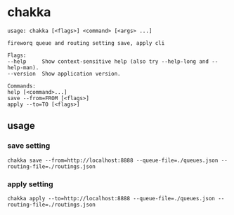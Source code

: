 # chakka

```
usage: chakka [<flags>] <command> [<args> ...]

fireworq queue and routing setting save, apply cli

Flags:
--help     Show context-sensitive help (also try --help-long and --help-man).
--version  Show application version.

Commands:
help [<command>...]
save --from=FROM [<flags>]
apply --to=TO [<flags>]
```

## usage

### save setting

```shell
chakka save --from=http://localhost:8888 --queue-file=./queues.json --routing-file=./routings.json
```

### apply setting

```shell
chakka apply --to=http://localhost:8888 --queue-file=./queues.json --routing-file=./routings.json
```